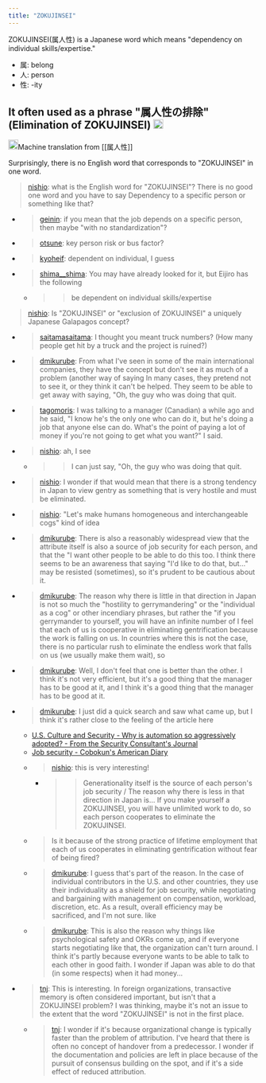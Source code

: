 ```yaml
---
title: "ZOKUJINSEI"
---
```


ZOKUJINSEI(属人性) is a Japanese word which means "dependency on individual skills/expertise."
- 属: belong
- 人: person
- 性: -ity

It often used as a phrase "属人性の排除"(Elimination of ZOKUJINSEI)
<img src='https://scrapbox.io/api/pages/nishio-en/en/icon' alt='en.icon' height="19.5"/>
---
<img src='https://scrapbox.io/api/pages/nishio-en/jaen/icon' alt='jaen.icon' height="19.5"/>Machine translation from [[属人性]]

Surprisingly, there is no English word that corresponds to "ZOKUJINSEI" in one word.

> [nishio](https://twitter.com/nishio/status/1498575947293163520): what is the English word for "ZOKUJINSEI"? There is no good one word and you have to say Dependency to a specific person or something like that?
- > [geinin](https://twitter.com/geinin/status/1498577128614346754): if you mean that the job depends on a specific person, then maybe "with no standardization"?
- > [otsune](https://twitter.com/otsune/status/1498577472345948166): key person risk or bus factor?
- > [kyoheif](https://twitter.com/kyoheif/status/1498577613521965056): dependent on individual, I guess
- > [shima__shima](https://twitter.com/shima__shima/status/1498624495795404806): You may have already looked for it, but Eijiro has the following
    - > >be dependent on individual skills/expertise

> [nishio](https://twitter.com/nishio/status/1498584849070067714): Is "ZOKUJINSEI" or "exclusion of ZOKUJINSEI" a uniquely Japanese Galapagos concept?
- > [saitamasaitama](https://twitter.com/saitamasaitama/status/1498585681572282368): I thought you meant truck numbers? (How many people get hit by a truck and the project is ruined?)
- > [dmikurube](https://twitter.com/dmikurube/status/1498586196859326464): From what I've seen in some of the main international companies, they have the concept but don't see it as much of a problem (another way of saying In many cases, they pretend not to see it, or they think it can't be helped. They seem to be able to get away with saying, "Oh, the guy who was doing that quit.
- > [tagomoris](https://twitter.com/tagomoris/status/1498586504947400705): I was talking to a manager (Canadian) a while ago and he said, "I know he's the only one who can do it, but he's doing a job that anyone else can do. What's the point of paying a lot of money if you're not going to get what you want?" I said.
- > [nishio](https://twitter.com/nishio/status/1498586677459419137): ah, I see
    - > >I can just say, "Oh, the guy who was doing that quit.
- > [nishio](https://twitter.com/nishio/status/1498587018426990595): I wonder if that would mean that there is a strong tendency in Japan to view gentry as something that is very hostile and must be eliminated.
- > [nishio](https://twitter.com/nishio/status/1498587361432973314): "Let's make humans homogeneous and interchangeable cogs" kind of idea
- > [dmikurube](https://twitter.com/dmikurube/status/1498637068276498434): There is also a reasonably widespread view that the attribute itself is also a source of job security for each person, and that the "I want other people to be able to do this too. I think there seems to be an awareness that saying "I'd like to do that, but..." may be resisted (sometimes), so it's prudent to be cautious about it.
- > [dmikurube](https://twitter.com/dmikurube/status/1498638442947026944): The reason why there is little in that direction in Japan is not so much the "hostility to gerrymandering" or the "individual as a cog" or other incendiary phrases, but rather the "if you gerrymander to yourself, you will have an infinite number of I feel that each of us is cooperative in eliminating gentrification because the work is falling on us. In countries where this is not the case, there is no particular rush to eliminate the endless work that falls on us (we usually make them wait), so
- > [dmikurube](https://twitter.com/dmikurube/status/1498641693431955456): Well, I don't feel that one is better than the other. I think it's not very efficient, but it's a good thing that the manager has to be good at it, and I think it's a good thing that the manager has to be good at it.
- > [dmikurube](https://twitter.com/dmikurube/status/1498648341340909575): I just did a quick search and saw what came up, but I think it's rather close to the feeling of the article here
    - [U.S. Culture and Security - Why is automation so aggressively adopted? - From the Security Consultant's Journal](https://www.scientia-security.org/entry/2017/02/08/214654)
    - [Job security - Cobokun's American Diary](https://cobokun.com/2019/03/12/job-security/)
    - > [nishio](https://twitter.com/nishio/status/1498666447635161089): this is very interesting!
        - > >Generationality itself is the source of each person's job security / The reason why there is less in that direction in Japan is... If you make yourself a ZOKUJINSEI, you will have unlimited work to do, so each person cooperates to eliminate the ZOKUJINSEI.
    - > Is it because of the strong practice of lifetime employment that each of us cooperates in eliminating gentrification without fear of being fired?
    - > [dmikurube](https://twitter.com/dmikurube/status/1498672756090900480): I guess that's part of the reason. In the case of individual contributors in the U.S. and other countries, they use their individuality as a shield for job security, while negotiating and bargaining with management on compensation, workload, discretion, etc. As a result, overall efficiency may be sacrificed, and I'm not sure. like
    - > [dmikurube](https://twitter.com/dmikurube/status/1498677160915386368): This is also the reason why things like psychological safety and OKRs come up, and if everyone starts negotiating like that, the organization can't turn around. I think it's partly because everyone wants to be able to talk to each other in good faith. I wonder if Japan was able to do that (in some respects) when it had money...

- > [tnj](https://twitter.com/tnj/status/1498658695957266434): This is interesting. In foreign organizations, transactive memory is often considered important, but isn't that a ZOKUJINSEI problem? I was thinking, maybe it's not an issue to the extent that the word "ZOKUJINSEI" is not in the first place.
    - > [tnj](https://twitter.com/tnj/status/1498661630707572736): I wonder if it's because organizational change is typically faster than the problem of attribution. I've heard that there is often no concept of handover from a predecessor. I wonder if the documentation and policies are left in place because of the pursuit of consensus building on the spot, and if it's a side effect of reduced attribution.
